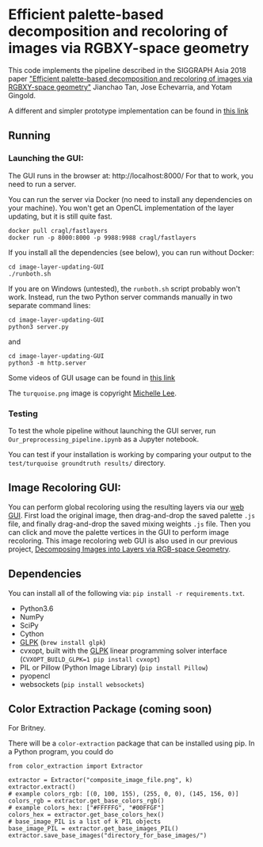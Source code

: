 # Efficient palette-based decomposition and recoloring of images via RGBXY-space geometry

This code implements the pipeline described in the SIGGRAPH Asia 2018 paper ["Efficient palette-based decomposition and recoloring of images via RGBXY-space geometry"](https://cragl.cs.gmu.edu/fastlayers/) Jianchao Tan, Jose Echevarria, and Yotam Gingold.

A different and simpler prototype implementation can be found in [this link](https://cragl.cs.gmu.edu/fastlayers/RGBXY_weights.py)

## Running

### Launching the GUI:

The GUI runs in the browser at: http://localhost:8000/
For that to work, you need to run a server.

You can run the server via Docker (no need to install any dependencies on your machine). You won't get an OpenCL implementation of the layer updating, but it is still quite fast.

    docker pull cragl/fastlayers
    docker run -p 8000:8000 -p 9988:9988 cragl/fastlayers

If you install all the dependencies (see below), you can run without Docker:

    cd image-layer-updating-GUI
    ./runboth.sh

If you are on Windows (untested), the `runboth.sh` script probably won't work. Instead, run the two Python server commands manually in two separate command lines:

    cd image-layer-updating-GUI
    python3 server.py

and

    cd image-layer-updating-GUI
    python3 -m http.server

Some videos of GUI usage can be found in [this link](https://cragl.cs.gmu.edu/fastlayers/)

The `turquoise.png` image is copyright [Michelle Lee](https://cargocollective.com/michellelee).

### Testing

To test the whole pipeline without launching the GUI server, run `Our_preprocessing_pipeline.ipynb` as a Jupyter notebook.

You can test if your installation is working by comparing your output to the `test/turquoise groundtruth results/` directory.

## Image Recoloring GUI:

You can perform global recoloring using the resulting layers via our [web GUI](https://yig.github.io/image-rgb-in-3D/).
First load the original image, then drag-and-drop the saved palette `.js` file, and finally drag-and-drop the saved mixing weights `.js` file. Then you can click and move the palette vertices in the GUI to perform image recoloring.
This image recoloring web GUI is also used in our previous project, [Decomposing Images into Layers via RGB-space Geometry](https://github.com/JianchaoTan/Decompose-Single-Image-Into-Layers).

## Dependencies

You can install all of the following via: `pip install -r requirements.txt`.

* Python3.6
* NumPy
* SciPy
* Cython
* [GLPK](https://www.gnu.org/software/glpk/) (`brew install glpk`)
* cvxopt, built with the [GLPK](https://www.gnu.org/software/glpk/) linear programming solver interface (`CVXOPT_BUILD_GLPK=1 pip install cvxopt`)
* PIL or Pillow (Python Image Library) (`pip install Pillow`)
* pyopencl
* websockets (`pip install websockets`)

## Color Extraction Package (coming soon)

For Britney.

There will be a `color-extraction` package that can be installed using pip. In
a Python program, you could do

```
from color_extraction import Extractor

extractor = Extractor("composite_image_file.png", k)
extractor.extract()
# example colors_rgb: [(0, 100, 155), (255, 0, 0), (145, 156, 0)]
colors_rgb = extractor.get_base_colors_rgb()
# example colors_hex: ["#FFFFFG", "#00FFGF"]
colors_hex = extractor.get_base_colors_hex()
# base_image_PIL is a list of k PIL objects
base_image_PIL = extractor.get_base_images_PIL()
extractor.save_base_images("directory_for_base_images/")
```
